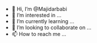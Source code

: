 - 👋 Hi, I’m @Majidarbabi
- 👀 I’m interested in ...
- 🌱 I’m currently learning ...
- 💞️ I’m looking to collaborate on ...
- 📫 How to reach me ...

<!---
Majidarbabi/Majidarbabi is a ✨ special ✨ repository because its `README.md` (this file) appears on your GitHub profile.
You can click the Preview link to take a look at your changes.
--->
